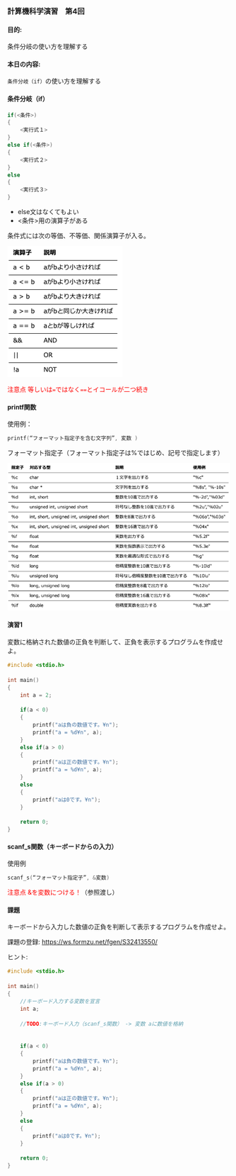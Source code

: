 ﻿### 計算機科学演習　第4回

#### 目的:
条件分岐の使い方を理解する


#### 本日の内容:
`条件分岐（if）`の使い方を理解する


#### 条件分岐（if） 

```cpp
if(<条件>)
{
    <実行式１>
}
else if(<条件>)
{
    <実行式２>
}
else
{
    <実行式３>
}
```
- else文はなくてもよい
- <条件>用の演算子がある　　

条件式には次の等価、不等価、関係演算子が入る。 

![条件式](img/Ex01_Table1.png)

<span style="color: red; ">注意点 等しいは`=`ではなく`==`とイコールが二つ続き</span>


#### printf関数
使用例：　
```cpp
printf(“フォーマット指定子を含む文字列”, 変数 )
```   
フォーマット指定子（フォーマット指定子は%ではじめ、記号で指定します）

![フォーマット指定子](img/Ex01_Table2.png)

#### 演習1
変数に格納された数値の正負を判断して、正負を表示するプログラムを作成せよ。

```cpp
#include <stdio.h>

int main()
{
    int a = 2;

    if(a < 0)
    {
        printf("aは負の数値です。¥n");
        printf("a = %d¥n", a);
    }
    else if(a > 0)
    {
        printf("aは正の数値です。¥n");
        printf("a = %d¥n", a);
    }
    else
    {
        printf("aは0です。¥n");
    }

    return 0;
}
```


#### scanf_s関数（キーボードからの入力）
使用例
```cpp
scanf_s(“フォーマット指定子”, &変数)
```  
<span style="color: red; ">注意点 &を変数につける！</span>（参照渡し）


#### 課題
キーボードから入力した数値の正負を判断して表示するプログラムを作成せよ。  

課題の登録: https://ws.formzu.net/fgen/S32413550/

ヒント:
```cpp
#include <stdio.h>

int main()
{
    //キーボード入力する変数を宣言
    int a;

    //TODO:キーボード入力（scanf_s関数） -> 変数 aに数値を格納


    if(a < 0)
    {
        printf("aは負の数値です。¥n");
        printf("a = %d¥n", a);
    }
    else if(a > 0)
    {
        printf("aは正の数値です。¥n");
        printf("a = %d¥n", a);
    }
    else
    {
        printf("aは0です。¥n");
    }

    return 0;
}
```
